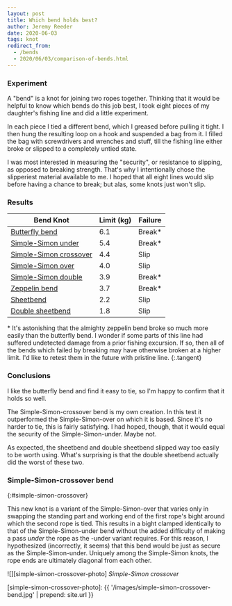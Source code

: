 ```yaml
---
layout: post
title: Which bend holds best?
author: Jeremy Reeder
date: 2020-06-03
tags: knot
redirect_from:
  - /bends
  - 2020/06/03/comparison-of-bends.html
---
```


### Experiment

A "bend" is a knot for joining two ropes together. Thinking that it would be
helpful to know which bends do this job best, I took eight pieces of my
daughter's fishing line and did a little experiment.

In each piece I tied a different bend, which I greased before pulling it tight.
I then hung the resulting loop on a hook and suspended a bag from it. I filled
the bag with screwdrivers and wrenches and stuff, till the fishing line either
broke or slipped to a completely untied state.

I was most interested in measuring the "security", or resistance to slipping,
as opposed to breaking strength. That's why I intentionally chose the
slipperiest material available to me. I hoped that all eight lines would slip
before having a chance to break; but alas, some knots just won't slip.


### Results

| Bend Knot                                        | Limit (kg) | Failure |
|--------------------------------------------------|------------|---------|
| [Butterfly bend][butterfly-bend]                 | 6.1        | Break*  |
| [Simple-Simon under][simple-simon-under]         | 5.4        | Break*  |
| [Simple-Simon crossover][simple-simon-crossover] | 4.4        | Slip    |
| [Simple-Simon over][simple-simon-over]           | 4.0        | Slip    |
| [Simple-Simon double][simple-simon-double]       | 3.9        | Break*  |
| [Zeppelin bend][zeppelin-bend]                   | 3.7        | Break*  |
| [Sheetbend][sheetbend]                           | 2.2        | Slip    |
| [Double sheetbend][sheetbend-double]             | 1.8        | Slip    |

\* It's astonishing that the almighty zeppelin bend broke so much more easily
than the butterfly bend. I wonder if some parts of this line had suffered
undetected damage from a prior fishing excursion. If so, then all of the bends
which failed by breaking may have otherwise broken at a higher limit. I'd like
to retest them in the future with pristine line.
{:.tangent}


### Conclusions

I like the butterfly bend and find it easy to tie, so I'm happy to confirm that
it holds so well.

The Simple-Simon-crossover bend is my own creation. In this test it
outperformed the Simple-Simon-over on which it is based. Since it's no harder
to tie, this is fairly satisfying. I had hoped, though, that it would equal the
security of the Simple-Simon-under. Maybe not.

As expected, the sheetbend and double sheetbend slipped way too easily to be
worth using. What's surprising is that the double sheetbend actually did the
worst of these two.


### Simple-Simon-crossover bend
{:#simple-simon-crossover}

This new knot is a variant of the Simple-Simon-over that varies only in
swapping the standing part and working end of the first rope's bight around
which the second rope is tied. This results in a bight clamped identically to
that of the Simple-Simon-under bend without the added difficulty of making a
pass _under_ the rope as the -under variant requires. For this reason, I
hypothesized (incorrectly, it seems) that this bend would be just as secure as the
Simple-Simon-under. Uniquely among the Simple-Simon knots, the rope ends are
ultimately diagonal from each other.

![][simple-simon-crossover-photo]
*Simple-Simon crossover*


[simple-simon-crossover-photo]: {{ '/images/simple-simon-crossover-bend.jpg' | prepend: site.url }}

[butterfly-bend]:         https://www.netknots.com/rope_knots/alpine-butterfly-bend
[sheetbend]:              https://en.wikipedia.org/wiki/Sheet_bend
[sheetbend-double]:       https://en.wikipedia.org/wiki/Sheet_bend#Double_sheet_bend
[simple-simon-crossover]: #simple-simon-crossover
[simple-simon-double]:    https://www.youtube.com/watch?v=rzz74SBDtBA
[simple-simon-over]:      https://korpegard.se/knot/?knot=22
[simple-simon-under]:     https://en.wikipedia.org/wiki/Simple_Simon_under
[zeppelin-bend]:          https://www.netknots.com/rope_knots/zeppelin-bend
